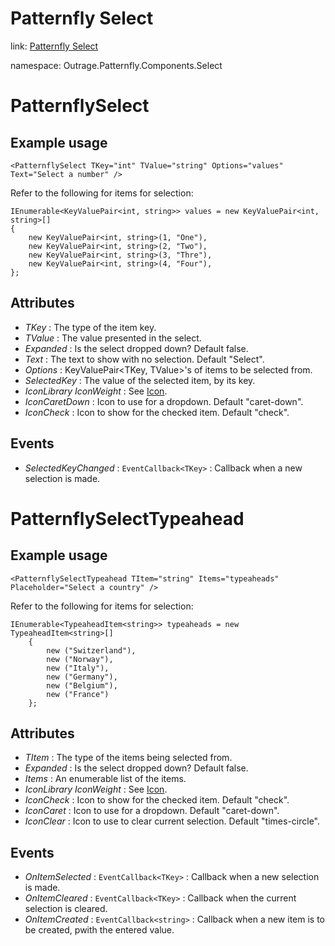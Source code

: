 ﻿

# Patternfly Select

link: [Patternfly Select](https://www.patternfly.org/v4/components/select)

namespace: Outrage.Patternfly.Components.Select

# PatternflySelect

## Example usage

```
<PatternflySelect TKey="int" TValue="string" Options="values" Text="Select a number" />
```

Refer to the following for items for selection:
```
IEnumerable<KeyValuePair<int, string>> values = new KeyValuePair<int, string>[]
{
	new KeyValuePair<int, string>(1, "One"),
	new KeyValuePair<int, string>(2, "Two"),
	new KeyValuePair<int, string>(3, "Thre"),
	new KeyValuePair<int, string>(4, "Four"),
};
```

## Attributes

* *TKey* : The type of the item key.
* *TValue* : The value presented in the select.
* *Expanded* : Is the select dropped down? Default false.
* *Text* : The text to show with no selection. Default "Select".
* *Options* : KeyValuePair<TKey, TValue>'s of items to be selected from.
* *SelectedKey* : The value of the selected item, by its key.
* *IconLibrary* *IconWeight* : See [Icon](/icon).
* *IconCaretDown* : Icon to use for a dropdown. Default "caret-down".
* *IconCheck* : Icon to show for the checked item. Default "check".

## Events 

* *SelectedKeyChanged* : `EventCallback<TKey>` : Callback when a new selection is made.

# PatternflySelectTypeahead

## Example usage

```
<PatternflySelectTypeahead TItem="string" Items="typeaheads" Placeholder="Select a country" />
```

Refer to the following for items for selection:
```
IEnumerable<TypeaheadItem<string>> typeaheads = new TypeaheadItem<string>[]
    {
        new ("Switzerland"),
        new ("Norway"),
        new ("Italy"),
        new ("Germany"),
        new ("Belgium"),
        new ("France")
    };
```

## Attributes

* *TItem* : The type of the items being selected from.
* *Expanded* : Is the select dropped down? Default false.
* *Items* : An enumerable list of the items.
* *IconLibrary* *IconWeight* : See [Icon](/icon).
* *IconCheck* : Icon to show for the checked item. Default "check".
* *IconCaret* : Icon to use for a dropdown. Default "caret-down".
* *IconClear* : Icon to use to clear current selection. Default "times-circle".

## Events 

* *OnItemSelected* : `EventCallback<TKey>` : Callback when a new selection is made.
* *OnItemCleared* : `EventCallback<TKey>` : Callback when the current selection is cleared.
* *OnItemCreated* : `EventCallback<string>` : Callback when a new item is to be created, pwith the entered value.

